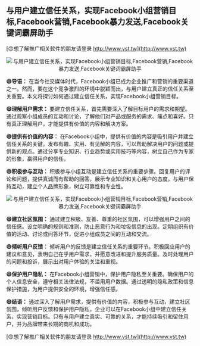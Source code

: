 ## **与用户建立信任关系，实现Facebook小组营销目标,Facebook营销,Facebook暴力发送,Facebook关键词霸屏助手**

[😍想了解推广相关软件的朋友请登录 http://www.vst.tw](http://www.vst.tw)

 <center><img src="https://vst.tw/MP4/tuiguang/png/0.png" alt="与用户建立信任关系，实现Facebook小组营销目标,Facebook营销,Facebook暴力发送,Facebook关键词霸屏助手"></center>

**😄导语：**
在当今社交媒体时代，Facebook小组已成为企业推广和营销的重要渠道之一。然而，要在这个竞争激烈的环境中脱颖而出，与用户建立真正的信任关系至关重要。本文将探讨如何通过建立信任关系，实现Facebook小组营销目标。

**😄理解用户需求：**
要建立信任关系，首先需要深入了解目标用户的需求和期望。通过观察小组成员的互动和讨论，了解他们对产品或服务的需求、痛点和喜好。只有真正理解用户，才能提供有价值的内容和解决方案。

**😄提供有价值的内容：**
在Facebook小组中，提供有价值的内容是吸引用户并建立信任关系的关键。发布有趣、实用、有见解的内容，可以帮助解决用户的问题或提供新的观点。通过分享专业知识、行业趋势或实用技巧等内容，树立自己作为专家的形象，赢得用户的信任。

**😄积极参与互动：**
积极参与小组互动是建立信任关系的重要步骤。回复用户的评论和问题，提供真诚而有帮助的回答，展示专业知识和关心用户的态度。与用户保持互动，建立个人品牌形象，树立可靠性和专业性。

 <center><img src="https://vst.tw/MP4/tuiguang/png/3.png" alt="与用户建立信任关系，实现Facebook小组营销目标,Facebook营销,Facebook暴力发送,Facebook关键词霸屏助手"></center>

**😄建立社区氛围：**
通过建立积极、友善、尊重的社区氛围，可以增强用户之间的信任感。设立明确的规则和准则，防止恶意行为和垃圾信息的出现。定期组织有价值的活动、讨论或问答环节，促进小组成员之间的互动和交流。

**😄倾听用户反馈：**
倾听用户的反馈是建立信任关系的重要环节。积极回应用户的建议和意见，表明自己在乎用户需求，并愿意改进和提升服务质量。及时处理用户的问题和投诉，展示出对用户体验的关注和重视。

**😄保护用户隐私：**
在Facebook小组营销中，保护用户隐私至关重要。确保用户的个人信息安全，遵守相关法律法规，不滥用用户数据。通过透明的隐私政策和信息保护措施，为用户提供安全的环境，增强信任感。

**😄结语：**
通过深入了解用户需求，提供有价值的内容，积极参与互动，建立社区氛围，倾听用户反馈和保护用户隐私，企业可以在Facebook小组中建立信任关系，实现营销目标。只有与用户建立真实、可靠的关系，才能持续吸引和留住用户，并为品牌带来长期的商机和成功。

[😍想了解推广相关软件的朋友请登录 http://www.vst.tw](http://www.vst.tw)



